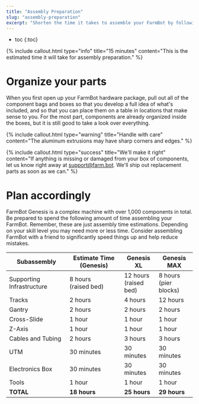 ```yaml
---
title: "Assembly Preparation"
slug: "assembly-preparation"
excerpt: "Shorten the time it takes to assemble your FarmBot by following these preliminary steps"
---
```


* toc
{:toc}


{%
include callout.html
type="info"
title="15 minutes"
content="This is the estimated time it will take for assembly preparation."
%}



# Organize your parts

When you first open up your FarmBot hardware package, pull out all of the component bags and boxes so that you develop a full idea of what's included, and so that you can place them on a table in locations that make sense to you. For the most part, components are already organized inside the boxes, but it is still good to take a look over everything.

{%
include callout.html
type="warning"
title="Handle with care"
content="The aluminum extrusions may have sharp corners and edges."
%}



{%
include callout.html
type="success"
title="We'll make it right"
content="If anything is missing or damaged from your box of components, let us know right away at [support@farm.bot](mailto:support@farm.bot). We'll ship out replacement parts as soon as we can."
%}



# Plan accordingly

FarmBot Genesis is a complex machine with over 1,000 components in total. Be prepared to spend the following amount of time assembling your FarmBot. Remember, these are just assembly time estimations. Depending on your skill level you may need more or less time. Consider assembling FarmBot with a friend to significantly speed things up and help reduce mistakes.

|Subassembly                   |Estimate Time (Genesis)       |Genesis XL                    |Genesis MAX                   |
|------------------------------|------------------------------|------------------------------|------------------------------|
|Supporting Infrastructure     |8 hours<br>(raised bed)       |12 hours<br>(raised bed)      |8 hours<br>(pier blocks)
|Tracks                        |2 hours                       |4 hours                       |12 hours
|Gantry                        |2 hours                       |2 hours                       |2 hours
|Cross-Slide                   |1 hour                        |1 hour                        |1 hour
|Z-Axis                        |1 hour                        |1 hour                        |1 hour
|Cables and Tubing             |2 hours                       |3 hours                       |3 hours
|UTM                           |30 minutes                    |30 minutes                    |30 minutes
|Electronics Box               |30 minutes                    |30 minutes                    |30 minutes
|Tools                         |1 hour                        |1 hour                        |1 hour
|**TOTAL**                     |**18 hours**                  |**25 hours**                  |**29 hours**

